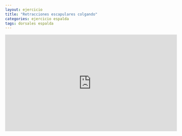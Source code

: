 ```yaml
---
layout: ejercicio
title: "Retracciones escapulares colgando"
categories: ejercicio espalda
tags: dorsales espalda
---
```


<div class="video-responsive">
<iframe width="560" height="315" src="https://www.youtube.com/embed/DQY7jVBLxBk" title="YouTube video player" frameborder="0" allow="accelerometer; autoplay; clipboard-write; encrypted-media; gyroscope; picture-in-picture" allowfullscreen></iframe></div>
